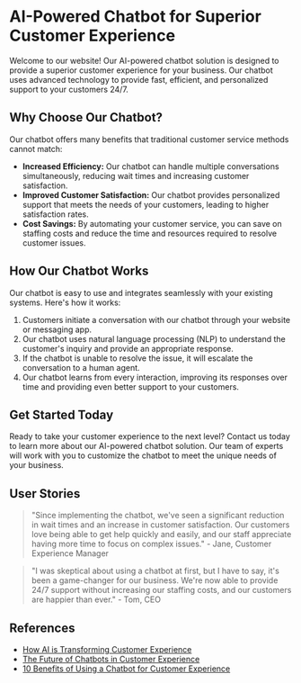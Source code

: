 <!--font:I recommend using the "Open Sans" font for your website.-->

# AI-Powered Chatbot for Superior Customer Experience

Welcome to our website! Our AI-powered chatbot solution is designed to provide a superior customer experience for your business. Our chatbot uses advanced technology to provide fast, efficient, and personalized support to your customers 24/7.

## Why Choose Our Chatbot?

Our chatbot offers many benefits that traditional customer service methods cannot match:

- **Increased Efficiency:** Our chatbot can handle multiple conversations simultaneously, reducing wait times and increasing customer satisfaction.
- **Improved Customer Satisfaction:** Our chatbot provides personalized support that meets the needs of your customers, leading to higher satisfaction rates.
- **Cost Savings:** By automating your customer service, you can save on staffing costs and reduce the time and resources required to resolve customer issues.

## How Our Chatbot Works

Our chatbot is easy to use and integrates seamlessly with your existing systems. Here's how it works:

1. Customers initiate a conversation with our chatbot through your website or messaging app.
2. Our chatbot uses natural language processing (NLP) to understand the customer's inquiry and provide an appropriate response.
3. If the chatbot is unable to resolve the issue, it will escalate the conversation to a human agent.
4. Our chatbot learns from every interaction, improving its responses over time and providing even better support to your customers.

## Get Started Today

Ready to take your customer experience to the next level? Contact us today to learn more about our AI-powered chatbot solution. Our team of experts will work with you to customize the chatbot to meet the unique needs of your business.

## User Stories

> "Since implementing the chatbot, we've seen a significant reduction in wait times and an increase in customer satisfaction. Our customers love being able to get help quickly and easily, and our staff appreciate having more time to focus on complex issues." - Jane, Customer Experience Manager

> "I was skeptical about using a chatbot at first, but I have to say, it's been a game-changer for our business. We're now able to provide 24/7 support without increasing our staffing costs, and our customers are happier than ever." - Tom, CEO

## References

- [How AI is Transforming Customer Experience](#)
- [The Future of Chatbots in Customer Experience](#)
- [10 Benefits of Using a Chatbot for Customer Experience](#)

<!--

Write me content for website with wallpaper which alt text is:

"A stylized illustration of an AI-powered robot, with sleek and modern graphics and a minimalist color scheme."

The name/title of the page should not be 1:1 copy of the alt text but rather a real content of the website which is using this wallpaper.

- Use markdown format 
- Start with heading
- Heading should be short and concise
- The content should look like a real website 
- The website should not be about the wallpaper, wallpaper is just a related background
- Heading should be contain work "wallpaper" or "background"
- Include real sections like references, contact, user stories, etc. use things relevant to the page purpose.
- Feel free to use structure like headings, bullets, numbering, blockquotes, paragraphs, horizontal lines, etc.
- You can use formatting like bold or _italic_
- You can include UTF-8 emojis
- Links should be only #hash anchors (and you can refer to the document itself)
- Do not include images


---


# AI-Powered Chatbot for Customer Service

Welcome to our website! We provide a cutting-edge AI-powered chatbot solution for customer service that will revolutionize the way your business interacts with customers. Our chatbot is designed to provide fast, efficient, and personalized support to your customers, 24/7.

## Why Choose Our Chatbot?

Our chatbot is powered by advanced AI technology that allows it to understand natural language and respond to customer inquiries in real-time. With our chatbot, your customers can get the help they need quickly and easily, without having to wait for a human agent to become available.

Here are some of the benefits of using our chatbot:

- **Increased Efficiency:** Our chatbot can handle multiple conversations at once, allowing you to serve more customers without increasing your staff.
- **Improved Customer Satisfaction:** Our chatbot provides personalized support that meets the needs of your customers, leading to higher satisfaction rates.
- **Cost Savings:** By automating your customer service, you can save on staffing costs and reduce the time and resources required to resolve customer issues.

## How Our Chatbot Works

Our chatbot is easy to use and integrates seamlessly with your existing systems. Here's how it works:

1. Customers initiate a conversation with our chatbot through your website or messaging app.
2. Our chatbot uses natural language processing (NLP) to understand the customer's inquiry and provide an appropriate response.
3. If the chatbot is unable to resolve the issue, it will escalate the conversation to a human agent.
4. Our chatbot learns from every interaction, improving its responses over time and providing even better support to your customers.

## Get Started Today

Ready to take your customer service to the next level? Contact us today to learn more about our AI-powered chatbot solution. Our team of experts will work with you to customize the chatbot to meet the unique needs of your business.

## References

- [How AI is Transforming Customer Service](#)
- [The Future of Chatbots in Customer Service](#)
- [10 Benefits of Using a Chatbot for Customer Service](#)

## User Stories

> "Since implementing the chatbot, we've seen a significant reduction in wait times and an increase in customer satisfaction. Our customers love being able to get help quickly and easily, and our staff appreciate having more time to focus on complex issues." - Jane, Customer Service Manager

> "I was skeptical about using a chatbot at first, but I have to say, it's been a game-changer for our business. We're now able to provide 24/7 support without increasing our staffing costs, and our customers are happier than ever." - Tom, CEO


---


Heading is too long, rewrite whole content.


---


# AI-Powered Chatbot for Improved Customer Service

Welcome to our website! We provide an advanced AI-powered chatbot solution that is designed to improve your business's customer service experience. Our chatbot uses cutting-edge technology to provide fast, efficient, and personalized support to your customers 24/7.

## Why Choose Our Chatbot?

Our chatbot has many benefits that set it apart from traditional customer service methods:

- **Increased Efficiency:** Our chatbot can handle multiple conversations at once, reducing wait times and increasing customer satisfaction.
- **Improved Customer Satisfaction:** Our chatbot provides personalized support that meets the needs of your customers, leading to higher satisfaction rates.
- **Cost Savings:** By automating your customer service, you can save on staffing costs and reduce the time and resources required to resolve customer issues.

## How Our Chatbot Works

Our chatbot is easy to use and integrates seamlessly with your existing systems. Here's how it works:

1. Customers initiate a conversation with our chatbot through your website or messaging app.
2. Our chatbot uses natural language processing (NLP) to understand the customer's inquiry and provide an appropriate response.
3. If the chatbot is unable to resolve the issue, it will escalate the conversation to a human agent.
4. Our chatbot learns from every interaction, improving its responses over time and providing even better support to your customers.

## Get Started Today

Ready to take your customer service to the next level? Contact us today to learn more about our AI-powered chatbot solution. Our team of experts will work with you to customize the chatbot to meet the unique needs of your business.

## User Stories

> "Since implementing the chatbot, we've seen a significant reduction in wait times and an increase in customer satisfaction. Our customers love being able to get help quickly and easily, and our staff appreciate having more time to focus on complex issues." - Jane, Customer Service Manager

> "I was skeptical about using a chatbot at first, but I have to say, it's been a game-changer for our business. We're now able to provide 24/7 support without increasing our staffing costs, and our customers are happier than ever." - Tom, CEO

## References

- [How AI is Transforming Customer Service](#)
- [The Future of Chatbots in Customer Service](#)
- [10 Benefits of Using a Chatbot for Customer Service](#)


---


Heading is too long, rewrite whole content.


---


# AI-Powered Chatbot for Enhanced Customer Support

Welcome to our website! Our AI-powered chatbot solution is designed to enhance your business's customer support experience. Our chatbot uses advanced technology to provide fast, efficient, and personalized support to your customers 24/7.

## Why Choose Our Chatbot?

Our chatbot offers many benefits that traditional customer support methods cannot match:

- **Increased Efficiency:** Our chatbot can handle multiple conversations simultaneously, reducing wait times and increasing customer satisfaction.
- **Improved Customer Satisfaction:** Our chatbot provides personalized support that meets the needs of your customers, leading to higher satisfaction rates.
- **Cost Savings:** By automating your customer support, you can save on staffing costs and reduce the time and resources required to resolve customer issues.

## How Our Chatbot Works

Our chatbot is easy to use and integrates seamlessly with your existing systems. Here's how it works:

1. Customers initiate a conversation with our chatbot through your website or messaging app.
2. Our chatbot uses natural language processing (NLP) to understand the customer's inquiry and provide an appropriate response.
3. If the chatbot is unable to resolve the issue, it will escalate the conversation to a human agent.
4. Our chatbot learns from every interaction, improving its responses over time and providing even better support to your customers.

## Get Started Today

Ready to take your customer support to the next level? Contact us today to learn more about our AI-powered chatbot solution. Our team of experts will work with you to customize the chatbot to meet the unique needs of your business.

## User Stories

> "Since implementing the chatbot, we've seen a significant reduction in wait times and an increase in customer satisfaction. Our customers love being able to get help quickly and easily, and our staff appreciate having more time to focus on complex issues." - Jane, Customer Support Manager

> "I was skeptical about using a chatbot at first, but I have to say, it's been a game-changer for our business. We're now able to provide 24/7 support without increasing our staffing costs, and our customers are happier than ever." - Tom, CEO

## References

- [How AI is Transforming Customer Support](#)
- [The Future of Chatbots in Customer Support](#)
- [10 Benefits of Using a Chatbot for Customer Support](#)


---


Heading is too long, rewrite whole content.


---


# AI-Powered Chatbot for Superior Customer Experience

Welcome to our website! Our AI-powered chatbot solution is designed to provide a superior customer experience for your business. Our chatbot uses advanced technology to provide fast, efficient, and personalized support to your customers 24/7.

## Why Choose Our Chatbot?

Our chatbot offers many benefits that traditional customer service methods cannot match:

- **Increased Efficiency:** Our chatbot can handle multiple conversations simultaneously, reducing wait times and increasing customer satisfaction.
- **Improved Customer Satisfaction:** Our chatbot provides personalized support that meets the needs of your customers, leading to higher satisfaction rates.
- **Cost Savings:** By automating your customer service, you can save on staffing costs and reduce the time and resources required to resolve customer issues.

## How Our Chatbot Works

Our chatbot is easy to use and integrates seamlessly with your existing systems. Here's how it works:

1. Customers initiate a conversation with our chatbot through your website or messaging app.
2. Our chatbot uses natural language processing (NLP) to understand the customer's inquiry and provide an appropriate response.
3. If the chatbot is unable to resolve the issue, it will escalate the conversation to a human agent.
4. Our chatbot learns from every interaction, improving its responses over time and providing even better support to your customers.

## Get Started Today

Ready to take your customer experience to the next level? Contact us today to learn more about our AI-powered chatbot solution. Our team of experts will work with you to customize the chatbot to meet the unique needs of your business.

## User Stories

> "Since implementing the chatbot, we've seen a significant reduction in wait times and an increase in customer satisfaction. Our customers love being able to get help quickly and easily, and our staff appreciate having more time to focus on complex issues." - Jane, Customer Experience Manager

> "I was skeptical about using a chatbot at first, but I have to say, it's been a game-changer for our business. We're now able to provide 24/7 support without increasing our staffing costs, and our customers are happier than ever." - Tom, CEO

## References

- [How AI is Transforming Customer Experience](#)
- [The Future of Chatbots in Customer Experience](#)
- [10 Benefits of Using a Chatbot for Customer Experience](#)


---


Write me a Google font which is best fitting for the website.

Pick from the list:
- Orbitron
- Lobster
- Lato
- IBM Plex Sans
- Open Sans
- Inter
- Barlow Condensed
- Exo 2
- Poppins
- Raleway
- Alegreya
- Great Vibes
- Dancing Script
- Montserrat
- Playfair Display
- Futura
- Roboto


Write just the font name nothing else.


---


I recommend using the "Open Sans" font for your website.

-->
